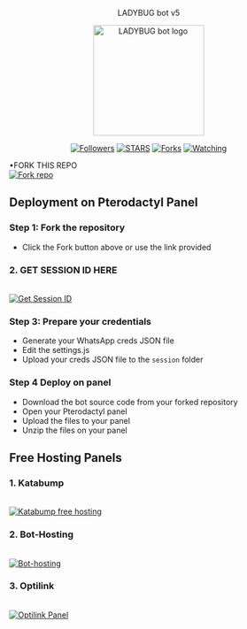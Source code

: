 <p align="center">
LADYBUG bot v5
</p>

<p align="center">
  <a href="https://github.com/Cod3Uchiha">
    <img alt="LADYBUG bot logo" height="200" src="https://files.catbox.moe/lek4bw.jpg">
  </a>
</p>

<p align="center">
  <a href="https://github.com/mrntandooofc?tab=followers"><img title="Followers" src="https://img.shields.io/github/followers/mrntandooofc?label=Followers&style=social"></a>
  <a href="https://github.com/mrnt4ndo/LADYBUG-BOT/stargazers/"><img title="STARS" src="https://img.shields.io/github/stars/mrnt4ndo/LADYBUG-BOT?&style=social"></a>
  <a href="https://github.com/mrnt4ndo/LADYBUG-BOT/network/members"><img title="Forks" src="https://img.shields.io/github/forks/mrnt4ndo/LADYBUG-BOT?style=social"></a>
  <a href="https://github.com/mrnt4ndo/LADYBUG-BOT/watchers"><img title="Watching" src="https://img.shields.io/github/watchers/mrnt4ndo/LADYBUG-BOT?label=Watching&style=social"></a>
</p>


•FORK THIS REPO
 <br>
 <a href='https://github.com/mrnt4ndo/LADYBUG-BOT/fork' target="_blank"><img alt='Fork repo' src='https://img.shields.io/badge/Fork-black?style=for-the-badge&logo=git&logoColor=white'/></a>

## Deployment on Pterodactyl Panel

### Step 1: Fork the repository
- Click the Fork button above or use the link provided

### 2. GET SESSION ID HERE
 <br>
 <a href='https://kkkdjjdjjdjdjdjj.onrender.com/' target="_blank"><img alt='Get Session ID' src='https://img.shields.io/badge/Get session id-blue?style=for-the-badge&logo=opencv&logoColor=white'/></a> 
 
### Step 3: Prepare your credentials
- Generate your WhatsApp creds JSON file
- Edit the settings.js
- Upload your creds JSON file to the `session` folder

### Step 4 Deploy on panel
- Download the bot source code from your forked repository
- Open your Pterodactyl panel
- Upload the files to your panel
- Unzip the files on your panel

## Free Hosting Panels

### 1. Katabump
 <br>
 <a href='https://dashboard.katabump.com/auth/login#8036cf' target="_blank"><img alt='Katabump free hosting' src='https://img.shields.io/badge/Katabump free hosting-blue?style=for-the-badge&logo=opencv&logoColor=white'/></a> 

### 2. Bot-Hosting 
 <br>
 <a href='https://bot-hosting.net/?aff=1321394657720274946' target="_blank"><img alt='Bot-hosting' src='https://img.shields.io/badge/Bot-hosting-blue?style=for-the-badge&logo=opencv&logoColor=white'/></a> 

### 3. Optilink
 <br>
 <a href='https://optiklink.com/home' target="_blank"><img alt='Optilink Panel' src='https://img.shields.io/badge/Optilink-blue?style=for-the-badge&logo=opencv&logoColor=white'/></a> 
